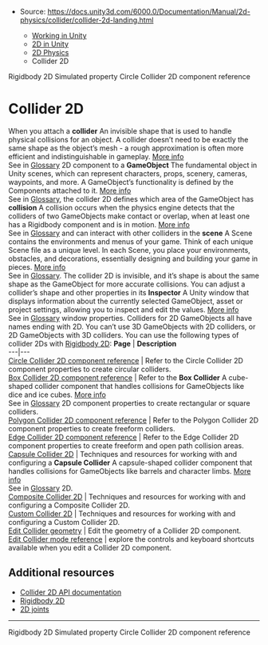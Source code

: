 * Source: https://docs.unity3d.com/6000.0/Documentation/Manual/2d-physics/collider/collider-2d-landing.html

  * [Working in Unity](https://docs.unity3d.com/6000.0/Documentation/Manual/working-in-unity.html)
  * [2D in Unity](https://docs.unity3d.com/6000.0/Documentation/Manual/Unity2D.html)
  * [2D Physics](https://docs.unity3d.com/6000.0/Documentation/Manual/2d-physics/2d-physics.html)
  * Collider 2D


[](https://docs.unity3d.com/6000.0/Documentation/Manual/2d-physics/rigidbody/rigidbody-2d-simulated-property.html)
Rigidbody 2D Simulated property
[](https://docs.unity3d.com/6000.0/Documentation/Manual/2d-physics/collider/circle-collider-2d-reference.html)
Circle Collider 2D component reference
# Collider 2D
When you attach a **collider** An invisible shape that is used to handle physical collisions for an object. A collider doesn’t need to be exactly the same shape as the object’s mesh - a rough approximation is often more efficient and indistinguishable in gameplay. [More info](https://docs.unity3d.com/6000.0/Documentation/Manual/CollidersOverview.html)  
See in [Glossary](https://docs.unity3d.com/6000.0/Documentation/Manual/Glossary.html#Collider) 2D component to a **GameObject** The fundamental object in Unity scenes, which can represent characters, props, scenery, cameras, waypoints, and more. A GameObject’s functionality is defined by the Components attached to it. [More info](https://docs.unity3d.com/6000.0/Documentation/Manual/class-GameObject.html)  
See in [Glossary](https://docs.unity3d.com/6000.0/Documentation/Manual/Glossary.html#GameObject), the collider 2D defines which area of the GameObject has **collision** A collision occurs when the physics engine detects that the colliders of two GameObjects make contact or overlap, when at least one has a Rigidbody component and is in motion. [More info](https://docs.unity3d.com/6000.0/Documentation/Manual/CollidersOverview.html)  
See in [Glossary](https://docs.unity3d.com/6000.0/Documentation/Manual/Glossary.html#Collision) and can interact with other colliders in the **scene** A Scene contains the environments and menus of your game. Think of each unique Scene file as a unique level. In each Scene, you place your environments, obstacles, and decorations, essentially designing and building your game in pieces. [More info](https://docs.unity3d.com/6000.0/Documentation/Manual/CreatingScenes.html)  
See in [Glossary](https://docs.unity3d.com/6000.0/Documentation/Manual/Glossary.html#Scene). The collider 2D is invisible, and it’s shape is about the same shape as the GameObject for more accurate collisions. You can adjust a collider’s shape and other properties in its **Inspector** A Unity window that displays information about the currently selected GameObject, asset or project settings, allowing you to inspect and edit the values. [More info](https://docs.unity3d.com/6000.0/Documentation/Manual/UsingTheInspector.html)  
See in [Glossary](https://docs.unity3d.com/6000.0/Documentation/Manual/Glossary.html#Inspector) window properties.
Colliders for 2D GameObjects all have names ending with 2D. You can’t use 3D GameObjects with 2D colliders, or 2D GameObjects with 3D colliders.
You can use the following types of collider 2Ds with [Rigidbody 2D](https://docs.unity3d.com/6000.0/Documentation/Manual/2d-physics/rigidbody/rigidbody-2d-landing.html):
**Page** | **Description**  
---|---  
[Circle Collider 2D component reference](https://docs.unity3d.com/6000.0/Documentation/Manual/2d-physics/collider/circle-collider-2d-reference.html) | Refer to the Circle Collider 2D component properties to create circular colliders.  
[Box Collider 2D component reference](https://docs.unity3d.com/6000.0/Documentation/Manual/2d-physics/collider/box-collider-2d-reference.html) | Refer to the **Box Collider** A cube-shaped collider component that handles collisions for GameObjects like dice and ice cubes. [More info](https://docs.unity3d.com/6000.0/Documentation/Manual/class-BoxCollider.html)  
See in [Glossary](https://docs.unity3d.com/6000.0/Documentation/Manual/Glossary.html#boxcollider) 2D component properties to create rectangular or square colliders.  
[Polygon Collider 2D component reference](https://docs.unity3d.com/6000.0/Documentation/Manual/2d-physics/collider/polygon-collider-2d-reference.html) | Refer to the Polygon Collider 2D component properties to create freeform colliders.  
[Edge Collider 2D component reference](https://docs.unity3d.com/6000.0/Documentation/Manual/2d-physics/collider/edge-collider-2d-reference.html) | Refer to the Edge Collider 2D component properties to create freeform and open path collision areas.  
[Capsule Collider 2D](https://docs.unity3d.com/6000.0/Documentation/Manual/2d-physics/collider/capsule-collider/capsule-collider-2d-landing.html) | Techniques and resources for working with and configuring a **Capsule Collider** A capsule-shaped collider component that handles collisions for GameObjects like barrels and character limbs. [More info](https://docs.unity3d.com/6000.0/Documentation/Manual/class-CapsuleCollider.html)  
See in [Glossary](https://docs.unity3d.com/6000.0/Documentation/Manual/Glossary.html#capsulecollider) 2D.  
[Composite Collider 2D](https://docs.unity3d.com/6000.0/Documentation/Manual/2d-physics/collider/composite-collider/composite-collider-2d-landing.html) | Techniques and resources for working with and configuring a Composite Collider 2D.  
[Custom Collider 2D](https://docs.unity3d.com/6000.0/Documentation/Manual/2d-physics/collider/custom-collider/custom-collider-2d-landing.html) | Techniques and resources for working with and configuring a Custom Collider 2D.  
[Edit Collider geometry](https://docs.unity3d.com/6000.0/Documentation/Manual/2d-physics/collider/edit-collider-geometry.html) | Edit the geometry of a Collider 2D component.  
[Edit Collider mode reference](https://docs.unity3d.com/6000.0/Documentation/Manual/2d-physics/collider/edit-collider-mode-reference.html) | explore the controls and keyboard shortcuts available when you edit a Collider 2D component.  
## Additional resources
  * [Collider 2D API documentation](https://docs.unity3d.com/6000.0/Documentation/ScriptReference/Collider2D.html)
  * [Rigidbody 2D](https://docs.unity3d.com/6000.0/Documentation/Manual/2d-physics/rigidbody/rigidbody-2d-landing.html)
  * [2D joints](https://docs.unity3d.com/6000.0/Documentation/Manual/2d-physics/joints/2d-joints-landing.html)


* * *
[](https://docs.unity3d.com/6000.0/Documentation/Manual/2d-physics/rigidbody/rigidbody-2d-simulated-property.html)
Rigidbody 2D Simulated property
[](https://docs.unity3d.com/6000.0/Documentation/Manual/2d-physics/collider/circle-collider-2d-reference.html)
Circle Collider 2D component reference
